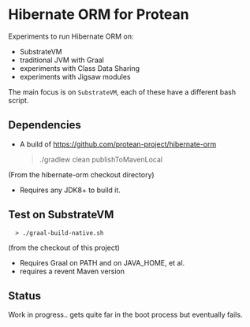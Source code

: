 # Hibernate ORM for Protean

Experiments to run Hibernate ORM on:
 - SubstrateVM
 - traditional JVM with Graal
 - experiments with Class Data Sharing
 - experiments with Jigsaw modules
 
 The main focus is on `SubstrateVM`, each of these have a different bash script.
 
 ## Dependencies
 - A build of https://github.com/protean-project/hibernate-orm
 
      > ./gradlew clean publishToMavenLocal
     
(From the hibernate-orm checkout directory)

 - Requires any JDK8+ to build it.

## Test on SubstrateVM

      > ./graal-build-native.sh

(from the checkout of this project)

 - Requires Graal on PATH and on JAVA_HOME, et al.
 - requires a revent Maven version

## Status

Work in progress.. gets quite far in the boot process but eventually fails.